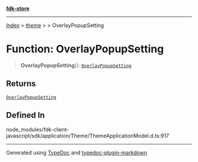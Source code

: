 [**fdk-store**](../../../README.md)
***

[Index](../../../API.md) > [theme](../../README.md) > [<internal>](../README.md) > OverlayPopupSetting

# Function: OverlayPopupSetting

> **OverlayPopupSetting**(): [`OverlayPopupSetting`](../type-aliases/type-alias.OverlayPopupSetting.md)

## Returns

[`OverlayPopupSetting`](../type-aliases/type-alias.OverlayPopupSetting.md)

## Defined In

node\_modules/fdk-client-javascript/sdk/application/Theme/ThemeApplicationModel.d.ts:917

***
Generated using [TypeDoc](https://typedoc.org/) and [typedoc-plugin-markdown](https://www.npmjs.com/package/typedoc-plugin-markdown)
